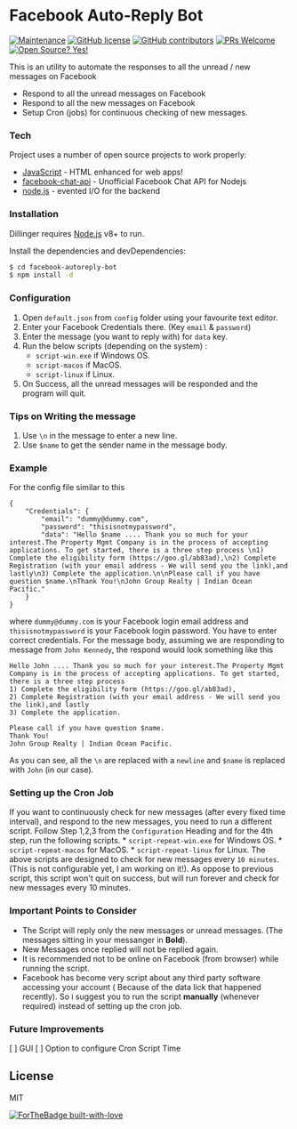 # Facebook Auto-Reply Bot
[![Maintenance](https://img.shields.io/badge/Maintained%3F-no-red.svg)](https://bitbucket.org/lbesson/ansi-colors) [![GitHub license](https://img.shields.io/github/license/Naereen/StrapDown.js.svg)](https://github.com/Naereen/StrapDown.js/blob/master/LICENSE) [![GitHub contributors](https://img.shields.io/github/contributors/o-x-y-g-e-n/Facebook-AutoReply-Bot)](https://GitHub.com/o-x-y-g-e-n/Facebook-AutoReply-Bot/graphs/contributors/) [![PRs Welcome](https://img.shields.io/badge/PRs-welcome-brightgreen.svg?style=flat-square)](http://makeapullrequest.com) [![Open Source? Yes!](https://badgen.net/badge/Open%20Source%20%3F/Yes%21/blue?icon=github)](https://github.com/o-x-y-g-e-n/badges/)

This is an utility to automate the responses to all the unread / new messages on Facebook

  - Respond to all the unread messages on Facebook
  - Respond to all the new messages on Facebook
  - Setup Cron (jobs) for continuous checking of new messages.

### Tech

Project uses a number of open source projects to work properly:

* [JavaScript] - HTML enhanced for web apps!
* [facebook-chat-api] - Unofficial Facebook Chat API for Nodejs
* [node.js] - evented I/O for the backend

### Installation

Dillinger requires [Node.js](https://nodejs.org/) v8+ to run.

Install the dependencies and devDependencies:

```sh
$ cd facebook-autoreply-bot
$ npm install -d
```

### Configuration
1. Open `default.json` from `config` folder using your favourite text editor.
2. Enter your Facebook Credentials there. (Key `email` & `password`)
3. Enter the message (you want to reply with) for `data` key.
4. Run the below scripts (depending on the system) :
    *  `script-win.exe` if Windows OS.
    *  `script-macos` if MacOS.
    *  `script-linux` if Linux.
5. On Success, all the unread messages will be responded and the program will quit.

### Tips on Writing the message
1. Use `\n` in the message to enter a new line.
2. Use `$name` to get the sender name in the message body.

### Example
For the config file similar to this 
```
{
	"Credentials": {
		"email": "dummy@dummy.com",
		"password": "thisisnotmypassword",
		"data": "Hello $name .... Thank you so much for your interest.The Property Mgmt Company is in the process of accepting applications. To get started, there is a three step process \n1) Complete the eligibility form (https://goo.gl/ab83ad),\n2) Complete Registration (with your email address - We will send you the link),and lastly\n3) Complete the application.\n\nPlease call if you have question $name.\nThank You!\nJohn Group Realty | Indian Ocean Pacific."
	}
}
```
where `dummy@dummy.com` is your Facebook login email address and `thisisnotmypassword` is your Facebook login password. You have to enter correct credentials. For the message body, assuming we are responding to message from `John Kennedy`, the respond would look something like this
```
Hello John .... Thank you so much for your interest.The Property Mgmt Company is in the process of accepting applications. To get started, there is a three step process
1) Complete the eligibility form (https://goo.gl/ab83ad),
2) Complete Registration (with your email address - We will send you the link),and lastly
3) Complete the application.

Please call if you have question $name.
Thank You!
John Group Realty | Indian Ocean Pacific.
```
As you can see, all the `\n` are replaced with a `newline` and `$name` is replaced with `John` (in our case). 

### Setting up the Cron Job
If you want to continuously check for new messages (after every fixed time interval), and respond to the new messages, you need to run a different script. Follow Step 1,2,3 from the `Configuration` Heading and for the 4th step, run the following scripts.
    * `script-repeat-win.exe` for Windows OS.
    * `script-repeat-macos` for MacOS.
    * `script-repeat-linux` for Linux.
The above scripts are designed to check for new messages every `10 minutes`. (This is not configurable yet, I am working on it!). As oppose to previous script, this script won't quit on success, but will run forever and check for new messages every 10 minutes.

### Important Points to Consider
* The Script will reply only the new messages or unread messages. (The messages sitting in your messanger in **Bold**).
* New Messages once replied will not be replied again.
*  It is recommended not to be online on Facebook (from browser) while running the script.
*  Facebook has become very script about any third party software accessing your account ( Because of the data lick that happened recently). So i suggest you to run the script **manually** (whenever required) instead of setting up the cron job.

### Future Improvements 
[ ] GUI
[ ] Option to configure Cron Script Time

License
----

MIT


[![ForTheBadge built-with-love](http://ForTheBadge.com/images/badges/built-with-love.svg)](https://GitHub.com/o-x-y-g-e-n/)

[//]: # (These are reference links used in the body of this note and get stripped out when the markdown processor does its job. There is no need to format nicely because it shouldn't be seen. Thanks SO - http://stackoverflow.com/questions/4823468/store-comments-in-markdown-syntax)


   [dill]: <https://github.com/joemccann/dillinger>
   [node.js]: <http://nodejs.org>
   [JavaScript]: <https://www.javascript.com/>
   [facebook-chat-api]: <https://github.com/Schmavery/facebook-chat-api>
